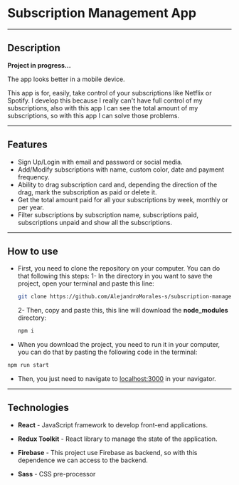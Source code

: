 # Subscription Management App

---

## Description

**Project in progress...**

The app looks better in a mobile device.

This app is for, easily, take control of your subscriptions like Netflix or Spotify.
I develop this because I really can't have full control of my subscriptions, also with this app I can see the total amount of my subscriptions, so with this app I can solve those problems.

---

## Features

* Sign Up/Login with email and password or social media.
* Add/Modify subscriptions with name, custom color, date and payment frequency.
* Ability to drag subscription card and, depending the direction of the drag, mark the subscription as paid or delete it.
* Get the total amount paid for all your subscriptions by week, monthly or per year.
* Filter subscriptions by subscription name, subscriptions paid, subscriptions unpaid and show all the subscriptions.

---

## How to use

* First, you need to clone the repository on your computer. You can do that following this steps:
  1- In the directory in you want to save the project, open your terminal and paste this line:

  ```bash
  git clone https://github.com/AlejandroMorales-s/subscription-management  
  ```

  2- Then, copy and paste this, this line will download the **node_modules** directory:

  ```bash
  npm i
  ```

* When you  download the project, you need to run it in your computer, you can do that by pasting the following code in the terminal:

```bash
npm run start
```

* Then, you just need to navigate to [localhost:3000](http://localhost:3000/) in your navigator.

---

## Technologies

* **React** - JavaScript framework to develop front-end applications.

* **Redux Toolkit** - React library to manage the state of the application.

* **Firebase** - This project use Firebase as backend, so with this dependence we can access to the backend.

* **Sass** - CSS pre-processor
